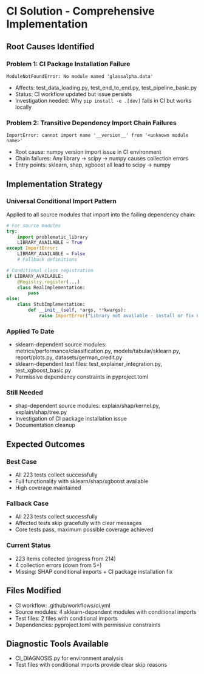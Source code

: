 # CI Solution - Comprehensive Implementation

## Root Causes Identified

### Problem 1: CI Package Installation Failure
```
ModuleNotFoundError: No module named 'glassalpha.data'
```
- Affects: test_data_loading.py, test_end_to_end.py, test_pipeline_basic.py
- Status: CI workflow updated but issue persists
- Investigation needed: Why `pip install -e .[dev]` fails in CI but works locally

### Problem 2: Transitive Dependency Import Chain Failures
```
ImportError: cannot import name '__version__' from '<unknown module name>'
```
- Root cause: numpy version import issue in CI environment
- Chain failures: Any library → scipy → numpy causes collection errors
- Entry points: sklearn, shap, xgboost all lead to scipy → numpy

## Implementation Strategy

### Universal Conditional Import Pattern
Applied to all source modules that import into the failing dependency chain:

```python
# For source modules
try:
    import problematic_library
    LIBRARY_AVAILABLE = True
except ImportError:
    LIBRARY_AVAILABLE = False
    # Fallback definitions

# Conditional class registration
if LIBRARY_AVAILABLE:
    @Registry.register(...)
    class RealImplementation:
        pass
else:
    class StubImplementation:
        def __init__(self, *args, **kwargs):
            raise ImportError("Library not available - install or fix CI environment")
```

### Applied To Date
- sklearn-dependent source modules: metrics/performance/classification.py, models/tabular/sklearn.py, report/plots.py, datasets/german_credit.py
- sklearn-dependent test files: test_explainer_integration.py, test_xgboost_basic.py
- Permissive dependency constraints in pyproject.toml

### Still Needed
- shap-dependent source modules: explain/shap/kernel.py, explain/shap/tree.py
- Investigation of CI package installation issue
- Documentation cleanup

## Expected Outcomes

### Best Case
- All 223 tests collect successfully
- Full functionality with sklearn/shap/xgboost available
- High coverage maintained

### Fallback Case
- All 223 tests collect successfully
- Affected tests skip gracefully with clear messages
- Core tests pass, maximum possible coverage achieved

### Current Status
- 223 items collected (progress from 214)
- 4 collection errors (down from 5+)
- Missing: SHAP conditional imports + CI package installation fix

## Files Modified
- CI workflow: .github/workflows/ci.yml
- Source modules: 4 sklearn-dependent modules with conditional imports
- Test files: 2 files with conditional imports
- Dependencies: pyproject.toml with permissive constraints

## Diagnostic Tools Available
- CI_DIAGNOSIS.py for environment analysis
- Test files with conditional imports provide clear skip reasons

